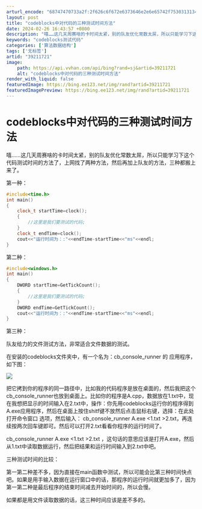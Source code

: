 ```yaml
---
arturl_encode: "68747470733a2f:2f626c6f672e6373646e2e6e65742f75303131343636313735:2f61727469636c652f64657461696c732f3339323131373231"
layout: post
title: "codeblocks中对代码的三种测试时间方法"
date: 2024-02-26 16:43:57 +0800
description: "嘻……这几天周赛啥的卡时间太紧，别的队友优化常数太屌，所以只能学习下这个代码测试时间的方法了，上网找"
keywords: "codeblocks测试代码"
categories: ['算法数据结构']
tags: ['无标签']
artid: "39211721"
image:
    path: https://api.vvhan.com/api/bing?rand=sj&artid=39211721
    alt: "codeblocks中对代码的三种测试时间方法"
render_with_liquid: false
featuredImage: https://bing.ee123.net/img/rand?artid=39211721
featuredImagePreview: https://bing.ee123.net/img/rand?artid=39211721
---
```


# codeblocks中对代码的三种测试时间方法

嘻……这几天周赛啥的卡时间太紧，别的队友优化常数太屌，所以只能学习下这个代码测试时间的方法了，上网找了两种方法，然后再加上队友的方法，三种都搬上来了。

第一种：

```cpp
#include<time.h>
int main()
{
    clock_t startTime=clock();
    {
        //这里是我们要测试的代码;
    }
    clock_t endTime=clock();
    cout<<"运行时间为：:"<<endTime-startTime<<"ms"<<endl;
}

```

  
第二种：

```cpp
#include<windows.h>
int main()
{
    DWORD startTime=GetTickCount();
    {
        //这里是我们要测试的代码;
    }
    DWORD endTime=GetTickCount();
    cout<<"运行时间为：:"<<endTime-startTime<<"ms"<<endl;
}

```

第三种：

队友给力的文件测试方法，非常适合文件数据的测试。

在安装的codeblocks文件夹中，有一个名为：cb\_console\_runner 的
应用程序，如下图：

![](https://img-blog.csdn.net/20140911213136984?watermark/2/text/aHR0cDovL2Jsb2cuY3Nkbi5uZXQvdTAxMTQ2NjE3NQ==/font/5a6L5L2T/fontsize/400/fill/I0JBQkFCMA==/dissolve/70/gravity/Center)

把它拷到你的程序的同一路径中，比如我的代码程序是放在桌面的，然后我把这个cb\_console\_runner也放到桌面上。比如你的程序是A.cpp，数据放在1.txt中，现在我想把显示的时间输入在2.txt中，操作：你先用codeblocks运行你的程序得到A.exe应用程序，然后在桌面上按住shitf键不放然后点击鼠标右键，选择：在此处打开命令窗口 选项，然后输入：
cb\_console\_runner
A.exe <1.txt >2.txt，再连续按两次回车键即可。然后可以打开2.txt看看你程序的运行时间了。

cb\_console\_runner
A.exe <1.txt >2.txt
，这句话的意思应该是打开A.exe，然后从1.txt中读取数据运行，然后把结果和运行时间输入到2.txt中吧。

三种测试时间的比较：

第一第二种差不多，因为直接在main函数中测试，所以可能会比第三种时间快点吧。如果是用手输入数据在运行窗口中的话，那程序的运行时间就更加多了，因为第一第二种是最后程序的结束时间减去开始时间的，所以会慢。

如果都是用文件读取数据的话，这三种时间应该是差不多的。
